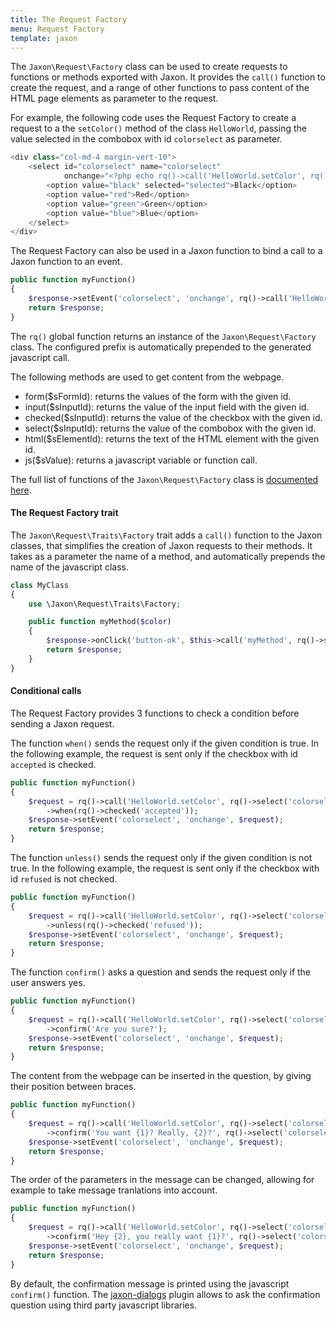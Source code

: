```yaml
---
title: The Request Factory
menu: Request Factory
template: jaxon
---
```


The `Jaxon\Request\Factory` class can be used to create requests to functions or methods exported with Jaxon.
It provides the `call()` function to create the request, and a range of other functions to pass content of the HTML page elements as parameter to the request.

For example, the following code uses the Request Factory to create a request to a the `setColor()` method of the class `HelloWorld`, passing the value selected in the combobox with id `colorselect` as parameter.

```php
<div class="col-md-4 margin-vert-10">
    <select id="colorselect" name="colorselect"
            onchange="<?php echo rq()->call('HelloWorld.setColor', rq()->select('colorselect')) ?>">
        <option value="black" selected="selected">Black</option>
        <option value="red">Red</option>
        <option value="green">Green</option>
        <option value="blue">Blue</option>
    </select>
</div>
```

The Request Factory can also be used in a Jaxon function to bind a call to a Jaxon function to an event.

```php
public function myFunction()
{
    $response->setEvent('colorselect', 'onchange', rq()->call('HelloWorld.setColor', rq()->select('colorselect')));
    return $response;
}
```

The `rq()` global function returns an instance of the `Jaxon\Request\Factory` class.
The configured prefix is automatically prepended to the generated javascript call.

The following methods are used to get content from the webpage.

- form($sFormId): returns the values of the form with the given id.
- input($sInputId): returns the value of the input field with the given id.
- checked($sInputId): returns the value of the checkbox with the given id.
- select($sInputId): returns the value of the combobox with the given id.
- html($sElementId): returns the text of the HTML element with the given id.
- js($sValue): returns a javascript variable or function call.

The full list of functions of the `Jaxon\Request\Factory` class is [documented here](/api/Jaxon/Request/Factory.html).

#### The Request Factory trait

The `Jaxon\Request\Traits\Factory` trait adds a `call()` function to the Jaxon classes, that simplifies the creation of Jaxon requests to their methods.
It takes as a parameter the name of a method, and automatically prepends the name of the javascript class.

```php
class MyClass
{
    use \Jaxon\Request\Traits\Factory;

    public function myMethod($color)
    {
        $response->onClick('button-ok', $this->call('myMethod', rq()->select('colorselect')));
        return $response;
    }
}
```

#### Conditional calls

The Request Factory provides 3 functions to check a condition before sending a Jaxon request.

The function `when()` sends the request only if the given condition is true.
In the following example, the request is sent only if the checkbox with id `accepted` is checked.

```php
public function myFunction()
{
    $request = rq()->call('HelloWorld.setColor', rq()->select('colorselect'))
        ->when(rq()->checked('accepted'));
    $response->setEvent('colorselect', 'onchange', $request);
    return $response;
}
```

The function `unless()` sends the request only if the given condition is not true.
In the following example, the request is sent only if the checkbox with id `refused` is not checked.

```php
public function myFunction()
{
    $request = rq()->call('HelloWorld.setColor', rq()->select('colorselect'))
        ->unless(rq()->checked('refused'));
    $response->setEvent('colorselect', 'onchange', $request);
    return $response;
}
```

The function `confirm()` asks a question and sends the request only if the user answers yes.

```php
public function myFunction()
{
    $request = rq()->call('HelloWorld.setColor', rq()->select('colorselect'))
        ->confirm('Are you sure?');
    $response->setEvent('colorselect', 'onchange', $request);
    return $response;
}
```

The content from the webpage can be inserted in the question, by giving their position between braces.

```php
public function myFunction()
{
    $request = rq()->call('HelloWorld.setColor', rq()->select('colorselect'))
        ->confirm('You want {1}? Really, {2}?', rq()->select('colorselect'), rq()->html('username'));
    $response->setEvent('colorselect', 'onchange', $request);
    return $response;
}
```

The order of the parameters in the message can be changed, allowing for example to take message tranlations into account.

```php
public function myFunction()
{
    $request = rq()->call('HelloWorld.setColor', rq()->select('colorselect'))
        ->confirm('Hey {2}, you really want {1}?', rq()->select('colorselect'), rq()->html('username'));
    $response->setEvent('colorselect', 'onchange', $request);
    return $response;
}
```

By default, the confirmation message is printed using the javascript `confirm()` function.
The [jaxon-dialogs](https://github.com/jaxon-php/jaxon-dialogs) plugin allows to ask the confirmation question using third party javascript libraries.
